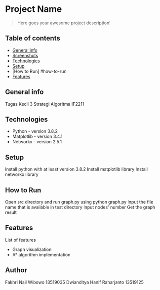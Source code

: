 # Project Name
> Here goes your awesome project description!

## Table of contents
* [General info](#general-info)
* [Screenshots](#screenshots)
* [Technologies](#technologies)
* [Setup](#setup)
* [How to Run] #how-to-run
* [Features](#features)

## General info
Tugas Kecil 3 Strategi Algoritma IF2211

## Technologies
* Python - version 3.8.2
* Matplotlib - version 3.4.1
* Networkx - version 2.5.1

## Setup
Install python with at least version 3.8.2
Install matplotlib library
Install networkx library

## How to Run
Open src directory and run graph.py using python graph.py
Input the file name that is available in test directory
Input nodes' number
Get the graph result

## Features
List of features
* Graph visualization
* A* algorithm implementation

## Author
Fakhri Nail Wibowo 13519035
Dwianditya Hanif Raharjanto 13519125
